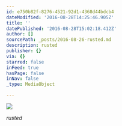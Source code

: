 ```yaml
---
id: e750b82f-8276-4521-92d1-4368d44bdcb4
dateModified: '2016-08-28T14:25:46.905Z'
title: ''
datePublished: '2016-08-28T15:02:18.412Z'
author: []
sourcePath: _posts/2016-08-26-rusted.md
description: rusted
publisher: {}
via: {}
starred: false
inFeed: true
hasPage: false
inNav: false
_type: MediaObject

---
```

![](https://the-grid-user-content.s3-us-west-2.amazonaws.com/e0a137c2-a007-44f2-b3ee-1d7f8eaa7021.jpg)

_rusted_